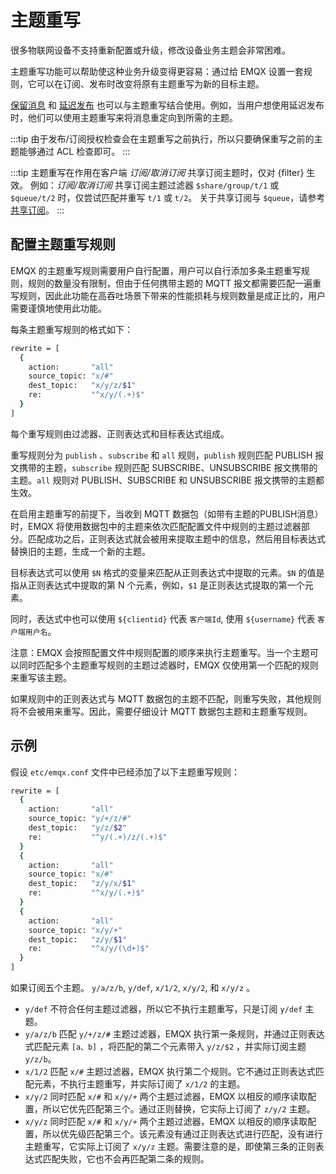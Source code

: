 # 主题重写

很多物联网设备不支持重新配置或升级，修改设备业务主题会非常困难。

主题重写功能可以帮助使这种业务升级变得更容易：通过给 EMQX 设置一套规则，它可以在订阅、发布时改变将原有主题重写为新的目标主题。

[保留消息](./mqtt-retained-message.md) 和 [延迟发布](./mqtt-delayed-publish.md) 也可以与主题重写结合使用。例如，当用户想使用延迟发布时，他们可以使用主题重写来将消息重定向到所需的主题。

:::tip
由于发布/订阅授权检查会在主题重写之前执行，所以只要确保重写之前的主题能够通过 ACL 检查即可。
:::

:::tip
主题重写在作用在客户端 _订阅/取消订阅_ 共享订阅主题时，仅对 {filter} 生效。
例如：_订阅/取消订阅_ 共享订阅主题过滤器 `$share/group/t/1` 或 `$queue/t/2` 时，仅尝试匹配并重写 `t/1` 或 `t/2`。
关于共享订阅与 `$queue`，请参考 [共享订阅](./mqtt-shared-subscription)。
:::

## 配置主题重写规则

EMQX 的主题重写规则需要用户自行配置，用户可以自行添加多条主题重写规则，规则的数量没有限制，但由于任何携带主题的 MQTT 报文都需要匹配一遍重写规则，因此此功能在高吞吐场景下带来的性能损耗与规则数量是成正比的，用户需要谨慎地使用此功能。

每条主题重写规则的格式如下：

```bash
rewrite = [
  {
    action:       "all"
    source_topic: "x/#"
    dest_topic:   "x/y/z/$1"
    re:           "^x/y/(.+)$"
  }
]
```

每个重写规则由过滤器、正则表达式和目标表达式组成。

重写规则分为 `publish` 、`subscribe` 和 `all` 规则，`publish` 规则匹配 PUBLISH 报文携带的主题，`subscribe` 规则匹配 SUBSCRIBE、UNSUBSCRIBE 报文携带的主题。`all` 规则对 PUBLISH、SUBSCRIBE 和 UNSUBSCRIBE 报文携带的主题都生效。

在启用主题重写的前提下，当收到 MQTT 数据包（如带有主题的PUBLISH消息）时，EMQX 将使用数据包中的主题来依次匹配配置文件中规则的主题过滤器部分。匹配成功之后，正则表达式就会被用来提取主题中的信息，然后用目标表达式替换旧的主题，生成一个新的主题。

目标表达式可以使用 `$N` 格式的变量来匹配从正则表达式中提取的元素。`$N` 的值是指从正则表达式中提取的第 N 个元素，例如，`$1` 是正则表达式提取的第一个元素。

同时，表达式中也可以使用 `${clientid}` 代表 `客户端Id`, 使用 `${username}` 代表 `客户端用户名`。

注意：EMQX 会按照配置文件中规则配置的顺序来执行主题重写。当一个主题可以同时匹配多个主题重写规则的主题过滤器时，EMQX 仅使用第一个匹配的规则来重写该主题。

如果规则中的正则表达式与 MQTT 数据包的主题不匹配，则重写失败，其他规则将不会被用来重写。因此，需要仔细设计 MQTT 数据包主题和主题重写规则。

## 示例

假设 `etc/emqx.conf` 文件中已经添加了以下主题重写规则：

```bash
rewrite = [
  {
    action:       "all"
    source_topic: "y/+/z/#"
    dest_topic:   "y/z/$2"
    re:           "^y/(.+)/z/(.+)$"
  }
  {
    action:       "all"
    source_topic: "x/#"
    dest_topic:   "z/y/x/$1"
    re:           "^x/y/(.+)$"
  }
  {
    action:       "all"
    source_topic: "x/y/+"
    dest_topic:   "z/y/$1"
    re:           "^x/y/(\d+)$"
  }
]
```

如果订阅五个主题。 `y/a/z/b`, `y/def`, `x/1/2`, `x/y/2`, 和 `x/y/z` 。

+ `y/def` 不符合任何主题过滤器，所以它不执行主题重写，只是订阅 `y/def` 主题。
+ `y/a/z/b` 匹配 `y/+/z/#` 主题过滤器，EMQX 执行第一条规则，并通过正则表达式匹配元素 `[a、b]` ，将匹配的第二个元素带入 `y/z/$2` ，并实际订阅主题 `y/z/b`。
+ `x/1/2` 匹配 `x/#` 主题过滤器，EMQX 执行第二个规则。它不通过正则表达式匹配元素，不执行主题重写，并实际订阅了 `x/1/2` 的主题。
+ `x/y/2` 同时匹配 `x/#` 和 `x/y/+` 两个主题过滤器，EMQX 以相反的顺序读取配置，所以它优先匹配第三个。通过正则替换，它实际上订阅了 `z/y/2` 主题。
+ `x/y/z` 同时匹配 `x/#` 和 `x/y/+` 两个主题过滤器，EMQX 以相反的顺序读取配置，所以优先级匹配第三个。该元素没有通过正则表达式进行匹配，没有进行主题重写，它实际上订阅了 `x/y/z` 主题。需要注意的是，即使第三条的正则表达式匹配失败，它也不会再匹配第二条的规则。
